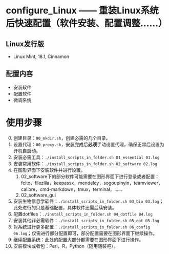 # configure_Linux —— 重装Linux系统后快速配置（软件安装、配置调整……）

## Linux发行版
* Linux Mint, 18.1, Cinnamon

## 配置内容
* 安装软件
* 配置软件
* 微调系统

# 使用步骤
0. 创建目录：`00_mkdir.sh`，创建必需的几个目录。
1. 设置代理：`00_proxy.sh`，安装完成后**必须**手动设置代理，确保正常后设置为开机自启动。
2. 安装必需工具：`./install_scripts_in_folder.sh 01_essential 01.log`
3. 安装常用软件：`./install_scripts_in_folder.sh 02_software 02.log`
4. 在图形界面下安装软件并进行设置。
    1. 02_software下的部分软件可能需要在图形界面下进行登录或者配置：fcitx，filezilla，keepassx，mendeley，sogoupinyin，teamviewer，calibre，cmd-markdown，tmux，terminal，……
    2. 02_software_gui
5. 安装生物信息学软件：`./install_scripts_in_folder.sh 03_bio 03.log`；此处进行的只是基础配置，具体软件还需后续安装。
6. 配置dotfiles：`./install_scripts_in_folder.sh 04_dotfile 04.log`
7. 安装其他非必需软件：`./install_scripts_in_folder.sh 05_opt 05.log`
8. 对系统进行更多配置：`./install_scripts_in_folder.sh 06_config 06.log`；仅需进行部分配置即可，部分配置需要在图形界面下继续操作。
9. 继续配置系统：此处的配置大部分都需要在图形界面下进行操作。
10. 安装模块或者包：Perl，R，Python（随用随装吧）。

